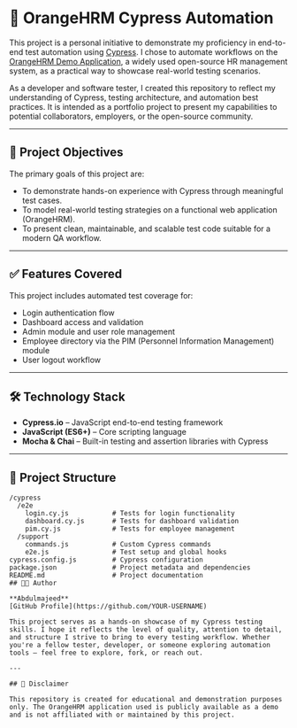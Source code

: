 # 🧪 OrangeHRM Cypress Automation

This project is a personal initiative to demonstrate my proficiency in end-to-end test automation using [Cypress](https://www.cypress.io/). I chose to automate workflows on the [OrangeHRM Demo Application](https://opensource-demo.orangehrmlive.com/), a widely used open-source HR management system, as a practical way to showcase real-world testing scenarios.

As a developer and software tester, I created this repository to reflect my understanding of Cypress, testing architecture, and automation best practices. It is intended as a portfolio project to present my capabilities to potential collaborators, employers, or the open-source community.

---

## 📌 Project Objectives

The primary goals of this project are:

- To demonstrate hands-on experience with Cypress through meaningful test cases.
- To model real-world testing strategies on a functional web application (OrangeHRM).
- To present clean, maintainable, and scalable test code suitable for a modern QA workflow.

---

## ✅ Features Covered

This project includes automated test coverage for:

- Login authentication flow
- Dashboard access and validation
- Admin module and user role management
- Employee directory via the PIM (Personnel Information Management) module
- User logout workflow

---

## 🛠️ Technology Stack

- **Cypress.io** – JavaScript end-to-end testing framework
- **JavaScript (ES6+)** – Core scripting language
- **Mocha & Chai** – Built-in testing and assertion libraries with Cypress

---

## 📁 Project Structure

```plaintext
/cypress
  /e2e
    login.cy.js           # Tests for login functionality
    dashboard.cy.js       # Tests for dashboard validation
    pim.cy.js             # Tests for employee management
  /support
    commands.js           # Custom Cypress commands
    e2e.js                # Test setup and global hooks
cypress.config.js         # Cypress configuration
package.json              # Project metadata and dependencies
README.md                 # Project documentation
## 👨‍💻 Author

**Abdulmajeed**  
[GitHub Profile](https://github.com/YOUR-USERNAME)

This project serves as a hands-on showcase of my Cypress testing skills. I hope it reflects the level of quality, attention to detail, and structure I strive to bring to every testing workflow. Whether you're a fellow tester, developer, or someone exploring automation tools — feel free to explore, fork, or reach out.

---

## 📃 Disclaimer

This repository is created for educational and demonstration purposes only. The OrangeHRM application used is publicly available as a demo and is not affiliated with or maintained by this project.

